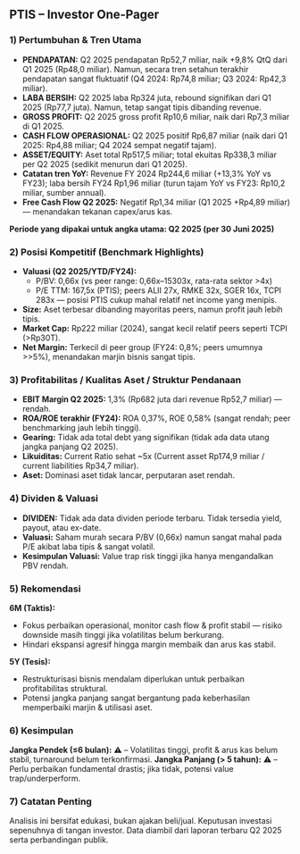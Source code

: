 ## PTIS – Investor One-Pager

### 1) Pertumbuhan & Tren Utama
- **PENDAPATAN:** Q2 2025 pendapatan Rp52,7 miliar, naik +9,8% QtQ dari Q1 2025 (Rp48,0 miliar). Namun, secara tren setahun terakhir pendapatan sangat fluktuatif (Q4 2024: Rp74,8 miliar; Q3 2024: Rp42,3 miliar).
- **LABA BERSIH:** Q2 2025 laba Rp324 juta, rebound signifikan dari Q1 2025 (Rp77,7 juta). Namun, tetap sangat tipis dibanding revenue.
- **GROSS PROFIT:** Q2 2025 gross profit Rp10,6 miliar, naik dari Rp7,3 miliar di Q1 2025.
- **CASH FLOW OPERASIONAL:** Q2 2025 positif Rp6,87 miliar (naik dari Q1 2025: Rp4,88 miliar; Q4 2024 sempat negatif tajam).
- **ASSET/EQUITY:** Aset total Rp517,5 miliar; total ekuitas Rp338,3 miliar per Q2 2025 (sedikit menurun dari Q1 2025).
- **Catatan tren YoY:** Revenue FY 2024 Rp244,6 miliar (+13,3% YoY vs FY23); laba bersih FY24 Rp1,96 miliar (turun tajam YoY vs FY23: Rp10,2 miliar, sumber annual).
- **Free Cash Flow Q2 2025:** Negatif Rp1,34 miliar (Q1 2025 +Rp4,89 miliar) — menandakan tekanan capex/arus kas.

**Periode yang dipakai untuk angka utama: Q2 2025 (per 30 Juni 2025)**

### 2) Posisi Kompetitif (Benchmark Highlights)
- **Valuasi (Q2 2025/YTD/FY24):**
  - P/BV: 0,66x (vs peer range: 0,66x–15303x, rata-rata sektor >4x)
  - P/E TTM: 167,5x (PTIS); peers ALII 27x, RMKE 32x, SGER 16x, TCPI 283x — posisi PTIS cukup mahal relatif net income yang menipis.
- **Size:** Aset terbesar dibanding mayoritas peers, namun profit jauh lebih tipis.
- **Market Cap:** Rp222 miliar (2024), sangat kecil relatif peers seperti TCPI (>Rp30T).
- **Net Margin:** Terkecil di peer group (FY24: 0,8%; peers umumnya >>5%), menandakan marjin bisnis sangat tipis.

### 3) Profitabilitas / Kualitas Aset / Struktur Pendanaan
- **EBIT Margin Q2 2025:** 1,3% (Rp682 juta dari revenue Rp52,7 miliar) — rendah.
- **ROA/ROE terakhir (FY24):** ROA 0,37%, ROE 0,58% (sangat rendah; peer benchmarking jauh lebih tinggi).
- **Gearing:** Tidak ada total debt yang signifikan (tidak ada data utang jangka panjang Q2 2025).
- **Likuiditas:** Current Ratio sehat ~5x (Current asset Rp174,9 miliar / current liabilities Rp34,7 miliar).
- **Aset:** Dominasi aset tidak lancar, perputaran aset rendah.

### 4) Dividen & Valuasi
- **DIVIDEN:** Tidak ada data dividen periode terbaru. Tidak tersedia yield, payout, atau ex-date.
- **Valuasi:** Saham murah secara P/BV (0,66x) namun sangat mahal pada P/E akibat laba tipis & sangat volatil.
- **Kesimpulan Valuasi:** Value trap risk tinggi jika hanya mengandalkan PBV rendah.

### 5) Rekomendasi
**6M (Taktis):**
- Fokus perbaikan operasional, monitor cash flow & profit stabil — risiko downside masih tinggi jika volatilitas belum berkurang.
- Hindari ekspansi agresif hingga margin membaik dan arus kas stabil.

**5Y (Tesis):**
- Restrukturisasi bisnis mendalam diperlukan untuk perbaikan profitabilitas struktural.
- Potensi jangka panjang sangat bergantung pada keberhasilan memperbaiki marjin & utilisasi aset.

### 6) Kesimpulan
**Jangka Pendek (≤6 bulan):** ⚠️ – Volatilitas tinggi, profit & arus kas belum stabil, turnaround belum terkonfirmasi.
**Jangka Panjang (> 5 tahun):** ⚠️ – Perlu perbaikan fundamental drastis; jika tidak, potensi value trap/underperform.

### 7) Catatan Penting
Analisis ini bersifat edukasi, bukan ajakan beli/jual. Keputusan investasi sepenuhnya di tangan investor. Data diambil dari laporan terbaru Q2 2025 serta perbandingan publik.